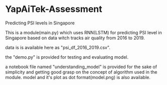 # YapAiTek-Assessment
Predicting PSI levels in Singapore

This is a module(main.py) which uses RNN(LSTM) for predicting PSI level in Singapore based on data witch tracks air quality from 2016 to 2019.

data is is available here as "psi_df_2016_2019.csv".

the "demo.py" is provided for testing and evaluating model.

a notebook file named "understanding_model" is provided for the sake of simplicity and getting good grasp on the concept of algorithm used in the module.
model and it's plot as dot format(model.png) is also available.
     
